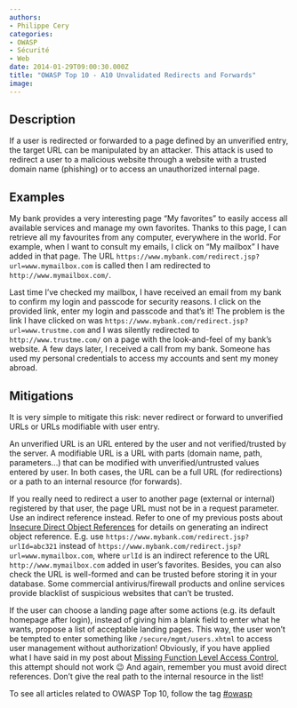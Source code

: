```yaml
---
authors:
- Philippe Cery
categories:
- OWASP
- Sécurité
- Web
date: 2014-01-29T09:00:30.000Z
title: "OWASP Top 10 - A10 Unvalidated Redirects and Forwards"
image: 
---
```


## Description

If a user is redirected or forwarded to a page defined by an unverified entry, the target URL can be manipulated by an attacker.
 This attack is used to redirect a user to a malicious website through a website with a trusted domain name (phishing) or to access an unauthorized internal page.

## Examples

My bank provides a very interesting page “My favorites” to easily access all available services and manage my own favorites. Thanks to this page, I can retrieve all my favourites from any computer, everywhere in the world.
 For example, when I want to consult my emails, I click on “My mailbox” I have added in that page. The URL `https://www.mybank.com/redirect.jsp?url=www.mymailbox.com` is called then I am redirected to `http://www.mymailbox.com/`.

Last time I’ve checked my mailbox, I have received an email from my bank to confirm my login and passcode for security reasons. I click on the provided link, enter my login and passcode and that’s it!
 The problem is the link I have clicked on was `https://www.mybank.com/redirect.jsp?url=www.trustme.com` and I was silently redirected to `http://www.trustme.com/` on a page with the look-and-feel of my bank’s website.
 A few days later, I received a call from my bank. Someone has used my personal credentials to access my accounts and sent my money abroad.

## Mitigations

It is very simple to mitigate this risk: never redirect or forward to unverified URLs or URLs modifiable with user entry.

An unverified URL is an URL entered by the user and not verified/trusted by the server.
 A modifiable URL is a URL with parts (domain name, path, parameters…) that can be modified with unverified/untrusted values entered by user.
 In both cases, the URL can be a full URL (for redirections) or a path to an internal resource (for forwards).

If you really need to redirect a user to another page (external or internal) registered by that user, the page URL must not be in a request parameter. Use an indirect reference instead. Refer to one of my previous posts about [Insecure Direct Object References](http://www.ipponusa.com/owasp-top-10-a4/ "OWASP Top 10 - A4 Insecure Direct Object References") for details on generating an indirect object reference.
 E.g. use `https://www.mybank.com/redirect.jsp?urlId=abc321` instead of `https://www.mybank.com/redirect.jsp?url=www.mymailbox.com`, where `urlId` is an indirect reference to the URL `http://www.mymailbox.com` added in user’s favorites.
 Besides, you can also check the URL is well-formed and can be trusted before storing it in your database. Some commercial antivirus/firewall products and online services provide blacklist of suspicious websites that can’t be trusted.

If the user can choose a landing page after some actions (e.g. its default homepage after login), instead of giving him a blank field to enter what he wants, propose a list of acceptable landing pages. This way, the user won’t be tempted to enter something like `/secure/mgmt/users.xhtml` to access user management without authorization! Obviously, if you have applied what I have said in my post about [Missing Function Level Access Control](http://www.ipponusa.com/owasp-top-10-a7/ "OWASP Top 10 - A7 Missing Function Level Access Control"), this attempt should not work 😉
 And again, remember you must avoid direct references. Don’t give the real path to the internal resource in the list!

To see all articles related to OWASP Top 10, follow the tag [#owasp](http://www.ipponusa.com/tag/owasp/ "OWASP Top 10")
